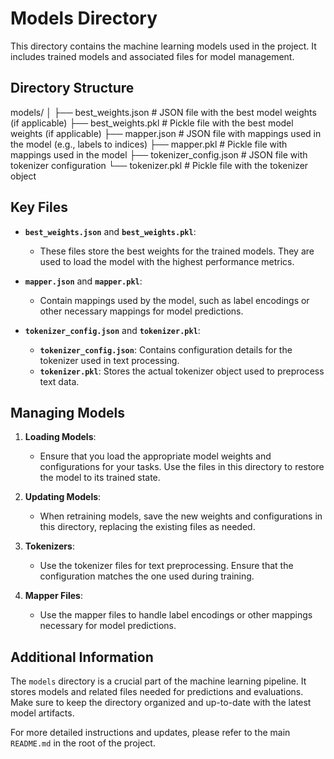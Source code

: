 # Models Directory

This directory contains the machine learning models used in the project. It includes trained models and associated files for model management.

## Directory Structure

models/
│
├── best_weights.json # JSON file with the best model weights (if applicable)
├── best_weights.pkl # Pickle file with the best model weights (if applicable)
├── mapper.json # JSON file with mappings used in the model (e.g., labels to indices)
├── mapper.pkl # Pickle file with mappings used in the model
├── tokenizer_config.json # JSON file with tokenizer configuration
└── tokenizer.pkl # Pickle file with the tokenizer object

## Key Files

- **`best_weights.json`** and **`best_weights.pkl`**:

  - These files store the best weights for the trained models. They are used to load the model with the highest performance metrics.

- **`mapper.json`** and **`mapper.pkl`**:

  - Contain mappings used by the model, such as label encodings or other necessary mappings for model predictions.

- **`tokenizer_config.json`** and **`tokenizer.pkl`**:
  - **`tokenizer_config.json`**: Contains configuration details for the tokenizer used in text processing.
  - **`tokenizer.pkl`**: Stores the actual tokenizer object used to preprocess text data.

## Managing Models

1. **Loading Models**:

   - Ensure that you load the appropriate model weights and configurations for your tasks. Use the files in this directory to restore the model to its trained state.

2. **Updating Models**:

   - When retraining models, save the new weights and configurations in this directory, replacing the existing files as needed.

3. **Tokenizers**:

   - Use the tokenizer files for text preprocessing. Ensure that the configuration matches the one used during training.

4. **Mapper Files**:
   - Use the mapper files to handle label encodings or other mappings necessary for model predictions.

## Additional Information

The `models` directory is a crucial part of the machine learning pipeline. It stores models and related files needed for predictions and evaluations. Make sure to keep the directory organized and up-to-date with the latest model artifacts.

For more detailed instructions and updates, please refer to the main `README.md` in the root of the project.

